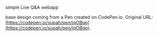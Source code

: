 simple Live Q&A webapp

base design coming from a Pen created on CodePen.io. Original URL: [https://codepen.io/supah/pen/jqOBqp](https://codepen.io/supah/pen/jqOBqp).
